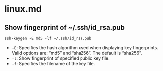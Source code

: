 # linux.md

## Show fingerprint of ~/.ssh/id_rsa.pub

```
ssh-keygen -E md5 -lf ~/.ssh/id_rsa.pub
```

 * `-E`: Specifies the hash algorithm used when displaying key fingerprints.  Valid options are: “md5” and “sha256”.  The default is “sha256”.
 * `-l`: Show fingerprint of specified public key file.
 * `-f`: Specifies the filename of the key file.
